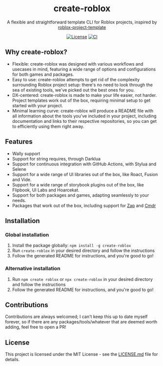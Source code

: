 <div align="center">

# create-roblox

A flexible and straightforward template CLI for Roblox projects, inspired by [roblox-project-template](https://github.com/grilme99/roblox-project-template/tree/main)

[![License](https://img.shields.io/github/license/virtualbutfake/create-roblox)](https://github.com/VirtualButFake/create-roblox/blob/master/LICENSE.md)
[![CI](https://github.com/virtualbutfake/create-roblox/actions/workflows/ci.yml/badge.svg)](https://github.com/virtualbutfake/create-roblox/actions)

</div>

## Why create-roblox?

- Flexible: create-roblox was designed with various workflows and usecases in mind, featuring a wide range of options and configurations for both games and packages.
- Easy to use: create-roblox attempts to get rid of the complexity surrounding Roblox project setup: there's no need to look through the sea of existing tools, we've picked out the best ones for you.
- DX-centered: create-roblox is made to make your life easier, not harder. Project templates work out of the box, requiring minimal setup to get started with your project.
- Minimal learning curve: create-roblox will produce a README file with all information about the tools you've included in your project, including documentation and links to their respective repositories, so you can get to efficiently using them right away.

## Features

- Wally support
- Support for string requires, through Darklua
- Support for continuous integration with GitHub Actions, with Stylua and Selene
- Support for a wide range of UI libraries out of the box, like Roact, Fusion and Vide.
- Support for a wide range of storybook plugins out of the box, like Flipbook, UI Labs and Hoarcekat.
- Support for both packages and games, adapting seamlessly to your needs.
- Packages that work out of the box, including support for [Zap](https://github.com/red-blox/zap) and [Cmdr](https://github.com/evaera/Cmdr)

## Installation

### Global installation

1. Install the package globally: `npm install -g create-roblox`
2. Run `create-roblox` in your desired directory and follow the instructions
3. Follow the generated README for instructions, and you're good to go!

### Alternative installation

1. Run `npm create roblox` or `npx create-roblox` in your desired directory and follow the instructions
2. Follow the generated README for instructions, and you're good to go!

## Contributions

Contributions are always welcomed; I can't keep this up to date myself forever, so if there are any packages/tools/whatever that are deemed worth adding, feel free to open a PR!

## License

This project is licensed under the MIT License - see the [LICENSE.md](https://github.com/virtualbutfake/fusion-autocomplete/blob/master/LICENSE.md) file for details.